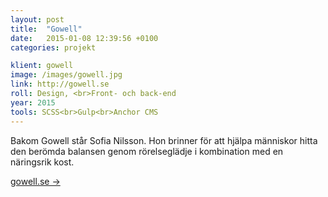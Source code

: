 ```yaml
---
layout: post
title:  "Gowell"
date:   2015-01-08 12:39:56 +0100
categories: projekt

klient: gowell
image: /images/gowell.jpg
link: http://gowell.se
roll: Design, <br>Front- och back-end
year: 2015
tools: SCSS<br>Gulp<br>Anchor CMS
---
```


Bakom Gowell står Sofia Nilsson. Hon brinner för att hjälpa människor hitta den berömda balansen genom rörelseglädje i kombination med en näringsrik kost.

[gowell.se →](http://gowell.se)
